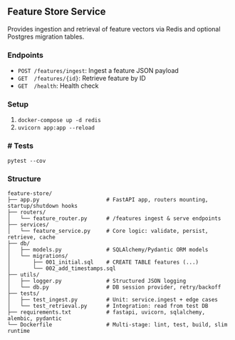 ## Feature Store Service

Provides ingestion and retrieval of feature vectors via Redis and optional Postgres migration tables.

### Endpoints
- `POST /features/ingest`: Ingest a feature JSON payload
- `GET  /features/{id}`: Retrieve feature by ID
- `GET  /health`: Health check

### Setup
1. `docker-compose up -d redis`
2. `uvicorn app:app --reload`

###  # Tests
`pytest --cov`

### Structure
```
feature-store/
├── app.py                     # FastAPI app, routers mounting, startup/shutdown hooks
├── routers/
│   └── feature_router.py      # /features ingest & serve endpoints
├── services/
│   └── feature_service.py     # Core logic: validate, persist, retrieve, cache
├── db/
│   ├── models.py              # SQLAlchemy/Pydantic ORM models
│   └── migrations/
│       ├── 001_initial.sql    # CREATE TABLE features (...)
│       └── 002_add_timestamps.sql
├── utils/
│   ├── logger.py              # Structured JSON logging
│   └── db.py                  # DB session provider, retry/backoff
├── tests/
│   ├── test_ingest.py         # Unit: service.ingest + edge cases
│   └── test_retrieval.py      # Integration: read from test DB
├── requirements.txt           # fastapi, uvicorn, sqlalchemy, alembic, pydantic
└── Dockerfile                 # Multi-stage: lint, test, build, slim runtime
```
